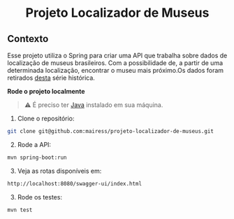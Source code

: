 # <p align="center">Projeto Localizador de Museus</p>

## Contexto

Esse projeto utiliza o Spring para criar uma API que trabalha sobre dados de localização de museus
brasileiros. Com a possibilidade de, a partir de uma determinada localização, encontrar o museu mais
próximo.Os dados foram
retirados [desta](http://dados.cultura.gov.br/dataset/series-historicas-cadastro-nacional-de-museus)
série histórica.

<strong>Rode o projeto localmente</strong><br>

> ⚠️ É preciso ter [Java](https://www.oracle.com/java/) instalado em sua máquina.

1. Clone o repositório:

```BASH
git clone git@github.com:mairess/projeto-localizador-de-museus.git
```

2. Rode a API:

```BASH
mvn spring-boot:run
```

3. Veja as rotas disponíveis em:

```BASH
http://localhost:8080/swagger-ui/index.html
```

3. Rode os testes:

```BASH
mvn test 
```